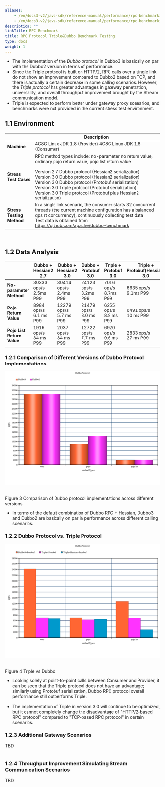 ```yaml
---
aliases:
    - /en/docs3-v2/java-sdk/reference-manual/performance/rpc-benchmarking/
    - /en/docs3-v2/java-sdk/reference-manual/performance/rpc-benchmarking/
description: ""
linkTitle: RPC Benchmark
title: RPC Protocol Triple&Dubbo Benchmark Testing
type: docs
weight: 1
---
```







- The implementation of the _Dubbo protocol_ in Dubbo3 is basically on par with the Dubbo2 version in terms of performance.
- Since the Triple protocol is built on HTTP/2, RPC calls over a single link do not show an improvement compared to Dubbo2 based on TCP, and there is actually a certain decrease in some calling scenarios. However, the _Triple protocol_ has greater advantages in gateway penetration, universality, and overall throughput improvement brought by the Stream communication model.
- Triple is expected to perform better under gateway proxy scenarios, and benchmarks were not provided in the current stress test environment.

## 1.1 Environment


|     | Description |
| ------------ | ------------------------------------------------------------ |
| **Machine**     | 4C8G Linux JDK 1.8 (Provider) 4C8G Linux JDK 1.8 (Consumer) |
| **Stress Test Cases** | RPC method types include: no-parameter no return value, ordinary pojo return value, pojo list return value<br /><br />Version 2.7 Dubbo protocol (Hessian2 serialization)<br />Version 3.0 Dubbo protocol (Hessian2 serialization)<br />Version 3.0 Dubbo protocol (Protobuf serialization)<br />Version 3.0 Triple protocol (Protobuf serialization)<br />Version 3.0 Triple protocol (Protobuf plus Hessian2 serialization) |
| **Stress Testing Method** | In a single link scenario, the consumer starts 32 concurrent threads (the current machine configuration has a balanced qps rt concurrency), continuously collecting test data<br /> Test data is obtained from https://github.com/apache/dubbo-benchmark |

<br />

## 1.2 Data Analysis

|                    | **Dubbo + Hessian2<br />2.7** | **Dubbo + Hessian2<br />3.0** | **Dubbo + Protobuf<br />3.0** | **Triple + Protobuf<br />3.0** | **Triple + Protobuf(Hessian)<br />3.0** |
| ------------------ | ----------------------------- | ----------------------------- | ----------------------------- | ------------------------------ | --------------------------------------- |
| **No-parameter Method**       | 30333 ops/s<br />2.5ms P99    | 30414 ops/s<br />2.4ms P99    | 24123 ops/s<br />3.2ms P99    | 7016 ops/s<br />8.7ms P99      | 6635 ops/s<br />9.1ms P99               |
| **Pojo Return Value**     | 8984 ops/s<br />6.1 ms P99    | 12279 ops/s<br />5.7 ms P99   | 21479 ops/s<br />3.0 ms P99   | 6255 ops/s<br />8.9 ms P99     | 6491 ops/s<br />10 ms P99               |
| **Pojo List Return Value** | 1916 ops/s<br />34 ms P99     | 2037 ops/s<br />34 ms P99     | 12722 ops/s<br />7.7 ms P99   | 6920 ops/s<br />9.6 ms P99     | 2833 ops/s<br />27 ms P99               |

### 1.2.1 Comparison of Different Versions of Dubbo Protocol Implementations

![//imgs/v3/performance/rpc-dubbo.svg](/imgs/v3/performance/rpc-dubbo.svg)

<br />Figure 3  Comparison of Dubbo protocol implementations across different versions<br />

- In terms of the default combination of Dubbo RPC + Hessian, Dubbo3 and Dubbo2 are basically on par in performance across different calling scenarios.

### 1.2.2 Dubbo Protocol vs. Triple Protocol

![//imgs/v3/performance/rpc-triple.svg](/imgs/v3/performance/rpc-triple.svg)

<br />Figure 4 Triple vs Dubbo<br />

- Looking solely at point-to-point calls between Consumer and Provider, it can be seen that the Triple protocol does not have an advantage; similarly using Protobuf serialization, Dubbo RPC protocol overall performance still outperforms Triple.<br /><br />
- The implementation of Triple in version 3.0 will continue to be optimized, but it cannot completely change the disadvantage of "HTTP/2-based RPC protocol" compared to "TCP-based RPC protocol" in certain scenarios.

### 1.2.3 Additional Gateway Scenarios

TBD<br /><br />

### 1.2.4 Throughput Improvement Simulating Stream Communication Scenarios

TBD

